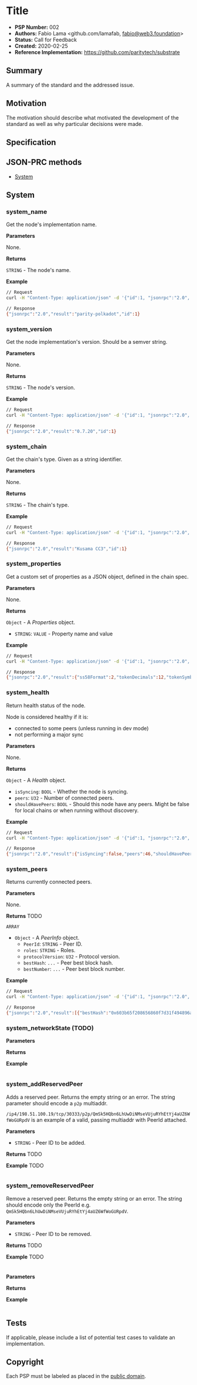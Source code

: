 # Title

* **PSP Number:** 002
* **Authors:** Fabio Lama <github.com/lamafab, fabio@web3.foundation>
* **Status:** Call for Feedback
* **Created:** 2020-02-25
* **Reference Implementation:** https://github.com/paritytech/substrate

## Summary

A summary of the standard and the addressed issue.

## Motivation

The motivation should describe what motivated the development of the standard as well as why particular decisions were made.

## Specification

## JSON-PRC methods
- [System](#system)

## System
### system_name
Get the node's implementation name.

**Parameters**

None.

**Returns**

`STRING` - The node's name.

**Example**

```bash
// Request
curl -H "Content-Type: application/json" -d '{"id":1, "jsonrpc":"2.0", "method": "system_name", "params":[]}'

// Response
{"jsonrpc":"2.0","result":"parity-polkadot","id":1}
```

### system_version
Get the node implementation's version. Should be a semver string.

**Parameters**

None.

**Returns**

`STRING` - The node's version.

**Example**

```bash
// Request
curl -H "Content-Type: application/json" -d '{"id":1, "jsonrpc":"2.0", "method": "system_version", "params":[]}'

// Response
{"jsonrpc":"2.0","result":"0.7.20","id":1}
```

### system_chain
Get the chain's type. Given as a string identifier.

**Parameters**

None.

**Returns**

`STRING` - The chain's type.

**Example**

```bash
// Request
curl -H "Content-Type: application/json" -d '{"id":1, "jsonrpc":"2.0", "method": "system_chain", "params":[]}'

// Response
{"jsonrpc":"2.0","result":"Kusama CC3","id":1}
```

### system_properties
Get a custom set of properties as a JSON object, defined in the chain spec.

**Parameters**

None.

**Returns**

`Object` - A *Properties* object.
- `STRING`: `VALUE` - Property name and value

**Example**

```bash
// Request
curl -H "Content-Type: application/json" -d '{"id":1, "jsonrpc":"2.0", "method": "system_properties", "params":[]}'

// Response
{"jsonrpc":"2.0","result":{"ss58Format":2,"tokenDecimals":12,"tokenSymbol":"KSM"},"id":1}
```

### system_health
Return health status of the node.

Node is considered healthy if it is:
- connected to some peers (unless running in dev mode)
- not performing a major sync

**Parameters**

None.

**Returns**

`Object` - A *Health* object.
- `isSyncing`: `BOOL` - Whether the node is syncing.
- `peers`: `U32` - Number of connected peers.
- `shouldHavePeers`: `BOOL` - Should this node have any peers. Might be false for local chains or when running without discovery.

**Example**

```bash
// Request
curl -H "Content-Type: application/json" -d '{"id":1, "jsonrpc":"2.0", "method": "system_health", "params":[]}'

// Response
{"jsonrpc":"2.0","result":{"isSyncing":false,"peers":46,"shouldHavePeers":true},"id":1}
```

### system_peers
Returns currently connected peers.

**Parameters**

None.

**Returns** TODO

`ARRAY`
- `Object` - A *PeerInfo* object.
    - `PeerId`: `STRING` - Peer ID.
    - `roles`: `STRING` - Roles.
    - `protocolVersion`: `U32` - Protocol version.
    - `bestHash`: `...` - Peer best block hash.
    - `bestNumber`: `...` - Peer best block number.

**Example**

```bash
// Request
curl -H "Content-Type: application/json" -d '{"id":1, "jsonrpc":"2.0", "method": "system_peers", "params":[]}' http://localhost:9933

// Response
{"jsonrpc":"2.0","result":[{"bestHash":"0x603b65f208656860f7d31f494896ac2ddcff37674442a84dfbcc1de0eacd83e2","bestNumber":1193270,"peerId":"QmTjJKhuLXKg9CfKkgGgJrzZ7LVfSmSUkQqFfZk1prF7LE","protocolVersion":6,"roles":"AUTHORITY"},{"bestHash":"0x603b65f208656860f7d31f494896ac2ddcff37674442a84dfbcc1de0eacd83e2","bestNumber":1193270,"peerId":"Qme89h5f5MkdN37R173z5GSJVBVSGeUriSrp4u3Y2ZRmUv","protocolVersion":6,"roles":"AUTHORITY"}],"id":1}
```

### system_networkState (TODO)

**Parameters**

**Returns**

**Example**

```bash
```

### system_addReservedPeer
Adds a reserved peer. Returns the empty string or an error. The string parameter should encode a `p2p` multiaddr.

`/ip4/198.51.100.19/tcp/30333/p2p/QmSk5HQbn6LhUwDiNMseVUjuRYhEtYj4aUZ6WfWoGURpdV` is an example of a valid, passing multiaddr with PeerId attached.

**Parameters**

- `STRING` - Peer ID to be added.

**Returns** TODO

**Example** TODO

```bash
```

### system_removeReservedPeer
Remove a reserved peer. Returns the empty string or an error. The string should encode only the PeerId e.g. `QmSk5HQbn6LhUwDiNMseVUjuRYhEtYj4aUZ6WfWoGURpdV`.

**Parameters**

- `STRING` - Peer ID to be removed.

**Returns** TODO

**Example** TODO

```bash
```


### 

**Parameters**

**Returns**

**Example**

```bash
```

## Tests

If applicable, please include a list of potential test cases to validate an implementation. 

## Copyright

Each PSP must be labeled as placed in the [public domain](https://creativecommons.org/publicdomain/zero/1.0/).
